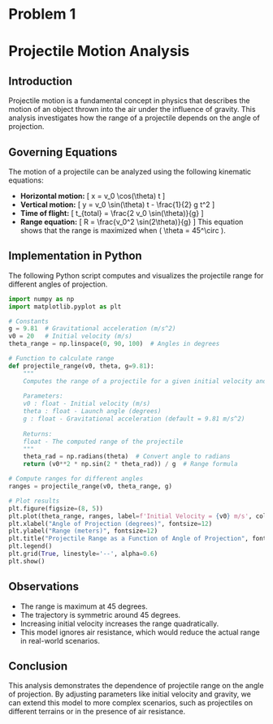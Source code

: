 # Problem 1
# Projectile Motion Analysis

## Introduction
Projectile motion is a fundamental concept in physics that describes the motion of an object thrown into the air under the influence of gravity. This analysis investigates how the range of a projectile depends on the angle of projection.

## Governing Equations
The motion of a projectile can be analyzed using the following kinematic equations:

- **Horizontal motion:**
  \[ x = v_0 \cos(\theta) t \]
- **Vertical motion:**
  \[ y = v_0 \sin(\theta) t - \frac{1}{2} g t^2 \]
- **Time of flight:**
  \[ t_{total} = \frac{2 v_0 \sin(\theta)}{g} \]
- **Range equation:**
  \[ R = \frac{v_0^2 \sin(2\theta)}{g} \]
  This equation shows that the range is maximized when \( \theta = 45^\circ \).

## Implementation in Python
The following Python script computes and visualizes the projectile range for different angles of projection.

```python
import numpy as np
import matplotlib.pyplot as plt

# Constants
g = 9.81  # Gravitational acceleration (m/s^2)
v0 = 20   # Initial velocity (m/s)
theta_range = np.linspace(0, 90, 100)  # Angles in degrees

# Function to calculate range
def projectile_range(v0, theta, g=9.81):
    """
    Computes the range of a projectile for a given initial velocity and angle.
    
    Parameters:
    v0 : float - Initial velocity (m/s)
    theta : float - Launch angle (degrees)
    g : float - Gravitational acceleration (default = 9.81 m/s^2)
    
    Returns:
    float - The computed range of the projectile
    """
    theta_rad = np.radians(theta)  # Convert angle to radians
    return (v0**2 * np.sin(2 * theta_rad)) / g  # Range formula

# Compute ranges for different angles
ranges = projectile_range(v0, theta_range, g)

# Plot results
plt.figure(figsize=(8, 5))
plt.plot(theta_range, ranges, label=f'Initial Velocity = {v0} m/s', color='b')
plt.xlabel("Angle of Projection (degrees)", fontsize=12)
plt.ylabel("Range (meters)", fontsize=12)
plt.title("Projectile Range as a Function of Angle of Projection", fontsize=14)
plt.legend()
plt.grid(True, linestyle='--', alpha=0.6)
plt.show()
```

## Observations
- The range is maximum at 45 degrees.
- The trajectory is symmetric around 45 degrees.
- Increasing initial velocity increases the range quadratically.
- This model ignores air resistance, which would reduce the actual range in real-world scenarios.

## Conclusion
This analysis demonstrates the dependence of projectile range on the angle of projection. By adjusting parameters like initial velocity and gravity, we can extend this model to more complex scenarios, such as projectiles on different terrains or in the presence of air resistance.


